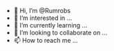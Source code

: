- 👋 Hi, I’m @Rumrobs
- 👀 I’m interested in ...
- 🌱 I’m currently learning ...
- 💞️ I’m looking to collaborate on ...
- 📫 How to reach me ...

<!---
Rumrobs/Rumrobs is a ✨ special ✨ repository because its `README.md` (this file) appears on your GitHub profile.
You can click the Preview link to take a look at your changes.
--->
